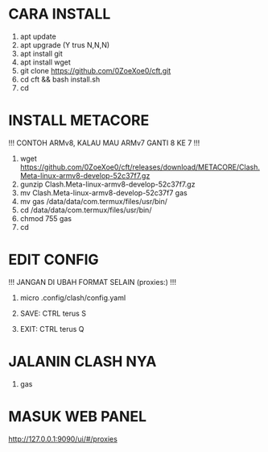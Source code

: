 # CARA INSTALL

1. apt update
2. apt  upgrade          (Y trus N,N,N)
3. apt install git
4. apt install wget
5. git clone https://github.com/0ZoeXoe0/cft.git
6. cd cft && bash install.sh
7. cd

# INSTALL METACORE

!!! CONTOH ARMv8, KALAU MAU ARMv7 GANTI 8 KE 7 !!!

1. wget https://github.com/0ZoeXoe0/cft/releases/download/METACORE/Clash.Meta-linux-armv8-develop-52c37f7.gz
2. gunzip Clash.Meta-linux-armv8-develop-52c37f7.gz
3. mv Clash.Meta-linux-armv8-develop-52c37f7 gas
4. mv gas /data/data/com.termux/files/usr/bin/
5. cd /data/data/com.termux/files/usr/bin/
6. chmod 755 gas
7. cd

#  EDIT CONFIG

!!! JANGAN DI UBAH FORMAT SELAIN (proxies:) !!!

1. micro .config/clash/config.yaml

2. SAVE: CTRL terus S
3. EXIT: CTRL terus Q

# JALANIN CLASH NYA

1. gas

# MASUK WEB PANEL

http://127.0.0.1:9090/ui/#/proxies
